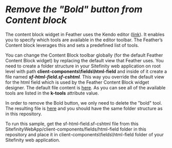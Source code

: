 *Remove the "Bold" button from Content block*
=====================================

The content block widget in Feather uses the Kendo editor
([link](http://demos.telerik.com/kendo-ui/editor/index)). It enables you
to specify which tools are available in the editor toolbar. The
Feather’s Content block leverages this and sets a predefined list of
tools.

You can change the Content Block toolbar globally (for the default
Feather Content Block widget) by replacing the default view that Feather
uses. You need to create a folder structure in your Sitefinity web
application on root level with path
**client-components\\fields\\html-field** and inside of it create a file
named ***sf-html-field.sf-cshtml**.* This way you override the default
view for the html field which is used by the Feather Content Block
widget designer. The default file content is
[here](https://github.com/Sitefinity/feather/blob/master/Telerik.Sitefinity.Frontend/client-components/fields/html-field/sf-html-field.sf-cshtml).
As you can see all of the available tools are listed in the **k-tools**
attribute value.

In order to remove the Bold button, we only need to delete the "bold" tool. The resulting file is [here](SitefinityWebApp/client-components/fields/html-field/sf-html-field.sf-cshtml) and you should have the same folder structure as in this repository.

To run this sample, get the sf-html-field.sf-cshtml file from this SitefinityWebApp/client-components/fields/html-field folder in this repository and place it in client-components\fields\html-field folder of your Sitefinity web application.
